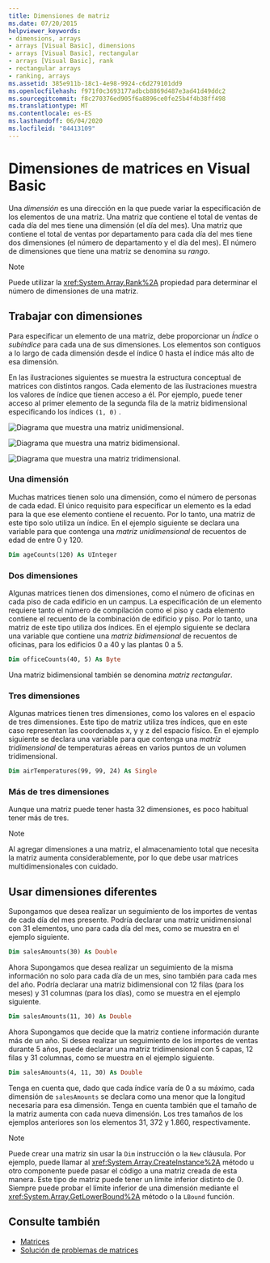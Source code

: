 ```yaml
---
title: Dimensiones de matriz
ms.date: 07/20/2015
helpviewer_keywords:
- dimensions, arrays
- arrays [Visual Basic], dimensions
- arrays [Visual Basic], rectangular
- arrays [Visual Basic], rank
- rectangular arrays
- ranking, arrays
ms.assetid: 385e911b-18c1-4e98-9924-c6d279101dd9
ms.openlocfilehash: f971f0c3693177adbcb8869d487e3ad41d49ddc2
ms.sourcegitcommit: f8c270376ed905f6a8896ce0fe25b4f4b38ff498
ms.translationtype: MT
ms.contentlocale: es-ES
ms.lasthandoff: 06/04/2020
ms.locfileid: "84413109"
---
```

# <a name="array-dimensions-in-visual-basic"></a>Dimensiones de matrices en Visual Basic

Una *dimensión* es una dirección en la que puede variar la especificación de los elementos de una matriz. Una matriz que contiene el total de ventas de cada día del mes tiene una dimensión (el día del mes). Una matriz que contiene el total de ventas por departamento para cada día del mes tiene dos dimensiones (el número de departamento y el día del mes). El número de dimensiones que tiene una matriz se denomina su *rango*.

> [!NOTE]
> Puede utilizar la <xref:System.Array.Rank%2A> propiedad para determinar el número de dimensiones de una matriz.

## <a name="working-with-dimensions"></a>Trabajar con dimensiones

Para especificar un elemento de una matriz, debe proporcionar un *Índice* o *subíndice* para cada una de sus dimensiones. Los elementos son contiguos a lo largo de cada dimensión desde el índice 0 hasta el índice más alto de esa dimensión.

En las ilustraciones siguientes se muestra la estructura conceptual de matrices con distintos rangos. Cada elemento de las ilustraciones muestra los valores de índice que tienen acceso a él. Por ejemplo, puede tener acceso al primer elemento de la segunda fila de la matriz bidimensional especificando los índices `(1, 0)` .

![Diagrama que muestra una matriz unidimensional.](./media/array-dimensions/one-dimensional-array.gif)

![Diagrama que muestra una matriz bidimensional.](./media/array-dimensions/two-dimensional-array.gif)

![Diagrama que muestra una matriz tridimensional.](./media/array-dimensions/three-dimensional-array.gif)

### <a name="one-dimension"></a>Una dimensión

Muchas matrices tienen solo una dimensión, como el número de personas de cada edad. El único requisito para especificar un elemento es la edad para la que ese elemento contiene el recuento. Por lo tanto, una matriz de este tipo solo utiliza un índice. En el ejemplo siguiente se declara una variable para que contenga una *matriz unidimensional* de recuentos de edad de entre 0 y 120.

```vb
Dim ageCounts(120) As UInteger
```

### <a name="two-dimensions"></a>Dos dimensiones

Algunas matrices tienen dos dimensiones, como el número de oficinas en cada piso de cada edificio en un campus. La especificación de un elemento requiere tanto el número de compilación como el piso y cada elemento contiene el recuento de la combinación de edificio y piso. Por lo tanto, una matriz de este tipo utiliza dos índices. En el ejemplo siguiente se declara una variable que contiene una *matriz bidimensional* de recuentos de oficinas, para los edificios 0 a 40 y las plantas 0 a 5.

```vb
Dim officeCounts(40, 5) As Byte
```

Una matriz bidimensional también se denomina *matriz rectangular*.

### <a name="three-dimensions"></a>Tres dimensiones

Algunas matrices tienen tres dimensiones, como los valores en el espacio de tres dimensiones. Este tipo de matriz utiliza tres índices, que en este caso representan las coordenadas x, y y z del espacio físico. En el ejemplo siguiente se declara una variable para que contenga una *matriz tridimensional* de temperaturas aéreas en varios puntos de un volumen tridimensional.

```vb
Dim airTemperatures(99, 99, 24) As Single
```

### <a name="more-than-three-dimensions"></a>Más de tres dimensiones

Aunque una matriz puede tener hasta 32 dimensiones, es poco habitual tener más de tres.

> [!NOTE]
> Al agregar dimensiones a una matriz, el almacenamiento total que necesita la matriz aumenta considerablemente, por lo que debe usar matrices multidimensionales con cuidado.

## <a name="using-different-dimensions"></a>Usar dimensiones diferentes

Supongamos que desea realizar un seguimiento de los importes de ventas de cada día del mes presente. Podría declarar una matriz unidimensional con 31 elementos, uno para cada día del mes, como se muestra en el ejemplo siguiente.

```vb
Dim salesAmounts(30) As Double
```

Ahora Supongamos que desea realizar un seguimiento de la misma información no solo para cada día de un mes, sino también para cada mes del año. Podría declarar una matriz bidimensional con 12 filas (para los meses) y 31 columnas (para los días), como se muestra en el ejemplo siguiente.

```vb
Dim salesAmounts(11, 30) As Double
```

Ahora Supongamos que decide que la matriz contiene información durante más de un año. Si desea realizar un seguimiento de los importes de ventas durante 5 años, puede declarar una matriz tridimensional con 5 capas, 12 filas y 31 columnas, como se muestra en el ejemplo siguiente.

```vb
Dim salesAmounts(4, 11, 30) As Double
```

Tenga en cuenta que, dado que cada índice varía de 0 a su máximo, cada dimensión de `salesAmounts` se declara como una menor que la longitud necesaria para esa dimensión. Tenga en cuenta también que el tamaño de la matriz aumenta con cada nueva dimensión. Los tres tamaños de los ejemplos anteriores son los elementos 31, 372 y 1.860, respectivamente.

> [!NOTE]
> Puede crear una matriz sin usar la `Dim` instrucción o la `New` cláusula. Por ejemplo, puede llamar al <xref:System.Array.CreateInstance%2A> método u otro componente puede pasar el código a una matriz creada de esta manera. Este tipo de matriz puede tener un límite inferior distinto de 0. Siempre puede probar el límite inferior de una dimensión mediante el <xref:System.Array.GetLowerBound%2A> método o la `LBound` función.

## <a name="see-also"></a>Consulte también

- [Matrices](index.md)
- [Solución de problemas de matrices](troubleshooting-arrays.md)
